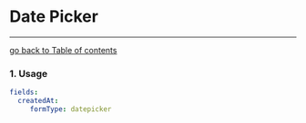 # Date Picker
---------------------------------------

[go back to Table of contents][back-to-index]

[back-to-index]: https://github.com/symfony2admingenerator/AdmingeneratorGeneratorBundle/blob/master/Resources/doc/documentation.md#5-form-extensions

### 1. Usage

```yaml
fields: 
  createdAt: 
     formType: datepicker
```